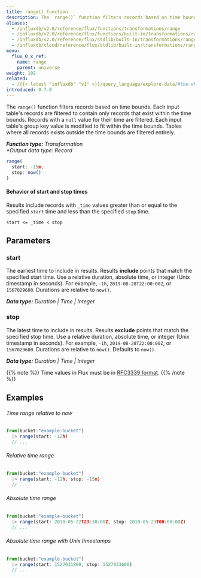 ```yaml
---
title: range() function
description: The `range()` function filters records based on time bounds.
aliases:
  - /influxdb/v2.0/reference/flux/functions/transformations/range
  - /influxdb/v2.0/reference/flux/functions/built-in/transformations/range/
  - /influxdb/v2.0/reference/flux/stdlib/built-in/transformations/range/
  - /influxdb/cloud/reference/flux/stdlib/built-in/transformations/range/
menu:
  flux_0_x_ref:
    name: range
    parent: universe
weight: 102
related:
  - /{{< latest "influxdb" "v1" >}}/query_language/explore-data/#the-where-clause, InfluxQL – WHERE
introduced: 0.7.0
---
```


The `range()` function filters records based on time bounds.
Each input table's records are filtered to contain only records that exist within the time bounds.
Records with a `null` value for their time are filtered.
Each input table's group key value is modified to fit within the time bounds.
Tables where all records exists outside the time bounds are filtered entirely.

_**Function type:** Transformation_  
_**Output data type:* Record_

```js
range(
  start: -15m,
  stop: now()
)
```

#### Behavior of start and stop times
Results include records with `_time` values greater than or equal to the specified `start`
time and less than the specified `stop` time.

```
start <= _time < stop
```

## Parameters

### start
The earliest time to include in results.
Results **include** points that match the specified start time.
Use a relative duration, absolute time, or integer (Unix timestamp in seconds).
For example, `-1h`, `2019-08-28T22:00:00Z`, or `1567029600`.
Durations are relative to `now()`.

_**Data type:** Duration | Time | Integer_

### stop
The latest time to include in results.
Results **exclude** points that match the specified stop time.
Use a relative duration, absolute time, or integer (Unix timestamp in seconds).
For example, `-1h`, `2019-08-28T22:00:00Z`, or `1567029600`.
Durations are relative to `now()`.
Defaults to `now()`.

_**Data type:** Duration | Time | Integer_

{{% note %}}
Time values in Flux must be in [RFC3339 format](/flux/v0.x/language/types#timestamp-format).
{{% /note %}}

## Examples

###### Time range relative to now
```js
from(bucket:"example-bucket")
  |> range(start: -12h)
  // ...
```

###### Relative time range
```js
from(bucket:"example-bucket")
  |> range(start: -12h, stop: -15m)
  // ...
```

###### Absolute time range
```js
from(bucket:"example-bucket")
  |> range(start: 2018-05-22T23:30:00Z, stop: 2018-05-23T00:00:00Z)
  // ...
```

###### Absolute time range with Unix timestamps
```js
from(bucket:"example-bucket")
  |> range(start: 1527031800, stop: 1527033600)
  // ...
```
